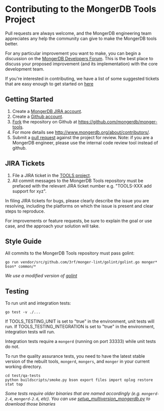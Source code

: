 Contributing to the MongerDB Tools Project
===================================

Pull requests are always welcome, and the MongerDB engineering team appreciates any help the community can give to make the MongerDB tools better.

For any particular improvement you want to make, you can begin a discussion on the
[MongerDB Developers Forum](https://groups.google.com/forum/?fromgroups#!forum/mongerdb-dev).  This is the best place to discuss your proposed improvement (and its
implementation) with the core development team.

If you're interested in contributing, we have a list of some suggested tickets that are easy enough to get started on [here](https://jira.mongerdb.org/issues/?jql=project%20%3D%20TOOLS%20AND%20labels%20%3D%20community%20and%20status%20%3D%20open)

Getting Started
---------------

1. Create a [MongerDB JIRA account](https://jira.mongerdb.org/secure/Signup!default.jspa).
2. Create a [Github account](https://github.com/signup/free).
3. [Fork](https://help.github.com/articles/fork-a-repo/) the repository on Github at https://github.com/mongerdb/monger-tools.
4. For more details see http://www.mongerdb.org/about/contributors/.
5. Submit a [pull request](https://help.github.com/articles/creating-a-pull-request/) against the project for review. Note: if you are a MongerDB engineer, please use the internal code review tool instead of github.

JIRA Tickets
------------

1. File a JIRA ticket in the [TOOLS project](https://jira.mongerdb.org/browse/TOOLS).
2. All commit messages to the MongerDB Tools repository must be prefaced with the relevant JIRA ticket number e.g. "TOOLS-XXX add support for xyz".

In filing JIRA tickets for bugs, please clearly describe the issue you are resolving, including the platforms on which the issue is present and clear steps to reproduce.

For improvements or feature requests, be sure to explain the goal or use case, and the approach
your solution will take.

Style Guide
-----------

All commits to the MongerDB Tools repository must pass golint:

```go run vendor/src/github.com/3rf/monger-lint/golint/golint.go monger* bson* common/*```

_We use a modified version of [golint](https://github.com/golang/lint)_

Testing
-------

To run unit and integration tests:

```
go test -v ./... 
```
If TOOLS_TESTING_UNIT is set to "true" in the environment, unit tests will run.
If TOOLS_TESTING_INTEGRATION is set to "true" in the environment, integration tests will run.

Integration tests require a `mongerd` (running on port 33333) while unit tests do not.

To run the quality assurance tests, you need to have the latest stable version of the rebuilt tools, `mongerd`, `mongers`, and `monger` in your current working directory. 

```
cd test/qa-tests
python buildscripts/smoke.py bson export files import oplog restore stat top
```
_Some tests require older binaries that are named accordingly (e.g. `mongerd-2.4`, `mongerd-2.6`, etc). You can use [setup_multiversion_mongerdb.py](test/qa-tests/buildscripts/setup_multiversion_mongerdb.py) to download those binaries_
